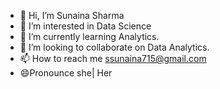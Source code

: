 - 👋 Hi, I’m Sunaina Sharma
- 👀 I’m interested in Data Science
- 🌱 I’m currently learning Analytics.
- 💞️ I’m looking to collaborate on Data Analytics.
- 📫 How to reach me ssunaina715@gmail.com
- 😄Pronounce she| Her

<!---
Sunaina715Sharma/Sunaina715Sharma is a ✨ special ✨ repository because its `README.md` (this file) appears on your GitHub profile.
You can click the Preview link to take a look at your changes.
--->
